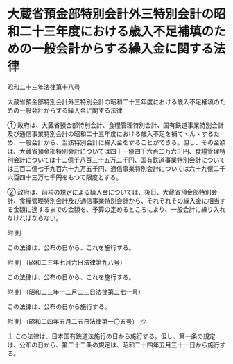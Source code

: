 # 大蔵省預金部特別会計外三特別会計の昭和二十三年度における歳入不足補填のための一般会計からする繰入金に関する法律

昭和二十三年法律第十八号

大蔵省預金部特別会計外三特別会計の昭和二十三年度における歳入不足補填のための一般会計からする繰入金に関する法律

① 政府は、大蔵省預金部特別会計、食糧管理特別会計、国有鉄道事業特別会計及び通信事業特別会計の昭和二十三年度における歳入不足を補てヽんヽするため、一般会計から、当該特別会計に繰入金をすることができる。但し、その金額は、大蔵省預金部特別会計については四十一億四千六百二万六千円、食糧管理特別会計については十二億千八百三十五万二千円、国有鉄道事業特別会計については三百二億七千九百六十九万五千円、通信事業特別会計については六十九億二千六百四十三万七千円をもつて限度とする。

② 政府は、前項の規定による繰入金については、後日、大蔵省預金部特別会計、食糧管理特別会計及び通信事業特別会計から、それぞれその繰入金に相当する金額に達するまでの金額を、予算の定めるところにより、一般会計に繰り入れなければならない。

附 則

この法律は、公布の日から、これを施行する。

附 則 （昭和二三年七月六日法律第九八号）

この法律は、公布の日から、これを施行する。

附 則 （昭和二三年一二月二三日法律第二七一号）

この法律は、公布の日から施行する。

附 則 （昭和二四年五月二五日法律第一〇五号） 抄

１ この法律は、日本国有鉄道法施行の日から施行する。但し、第一条の規定は、公布の日から、第二十二条の規定は、昭和二十四年五月三十一日から施行する。
